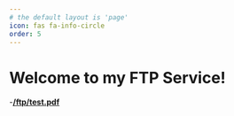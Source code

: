 ```yaml
---
# the default layout is 'page'
icon: fas fa-info-circle
order: 5
---
```


# Welcome to my FTP Service!

-[**/ftp/test.pdf**](/ftp/test.pdf)